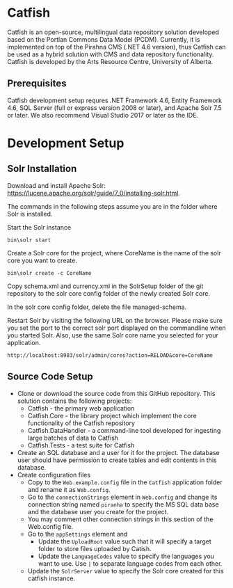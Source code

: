 # Catfish
Catfish is an open-source, multilingual data repository solution developed based on the Portlan Commons Data Model (PCDM). Currently, it is implemented on top of the Pirahna CMS (.NET 4.6 version), thus Catfish can be used as a hybrid solution with CMS and data repository functionality. Catfish is developed by the Arts Resource Centre, University of Alberta.

## Prerequisites
Catfish development setup requres .NET Framework 4.6, Entity Framework 4.6, SQL Server (full or express version 2008 or later), and Apache Solr 7.5 or later. We also recommend Visual Studio 2017 or later as the IDE.

# Development Setup
## Solr Installation
Download and install Apache Solr: https://lucene.apache.org/solr/guide/7_0/installing-solr.html. 

The commands in the following steps assume you are in the folder where Solr is installed.

Start the Solr instance
```
bin\solr start
```
Create a Solr core for the project, where CoreName is the name of the solr core you want to create.
```
bin\solr create -c CoreName
```
Copy schema.xml and currency.xml in the SolrSetup folder of the git repository to the solr core config folder of the newly created Solr core.

In the solr core config folder, delete the file managed-schema.

Restart Solr by visiting the following URL on the browser. Please make sure you set the port to the correct solr port displayed on the commandline when you started Solr. Also, use the same Solr core name you selected for your application.
```
http://localhost:8983/solr/admin/cores?action=RELOAD&core=CoreName
```

## Source Code Setup
* Clone or download the source code from this GitHub repository. This solution contains the following projects:
   * Catfish - the primary web application
   * Catfish.Core - the library project which implement the core functionality of the Catfish repository
   * Catfish.DataHandler - a command-line tool developed for ingesting large batches of data to Catfish
   * Catfish.Tests - a test suite for Catfish
* Create an SQL database and a user for it for the project. The database user should have permission to create tables and edit contents in this database.
* Create configuration files
   * Copy to the `Web.example.config` file in the `Catfish` application folder and rename it as `Web.config`. 
   * Go to the `connectionStrings` element in `Web.config` and change its connection string named `piranha` to specify the MS SQL data base and the database user you create for the project.
   * You may comment other connection strings in this section of the Web.config file.
   * Go to the `appSettings` element and 
     - Update the `UploadRoot` value such that it will specify a target folder to store files uploaded by Catish.
     - Update the `LanguageCodes` value to specify the languages you want to use. Use `|` to separate language codes from each other.
   * Update the `SolrServer` value to specify the Solr core created for this catfish instance.
   
   
   
  



